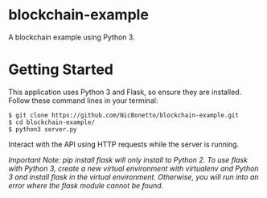 # blockchain-example
A blockchain example using Python 3.

# Getting Started
This application uses Python 3 and Flask, so ensure they are installed. Follow these command lines in your terminal:

```
$ git clone https://github.com/NicBonetto/blockchain-example.git
$ cd blockchain-example/
$ python3 server.py
```

Interact with the API using HTTP requests while the server is running.

*Important Note: pip install flask will only install to Python 2. To use flask with Python 3, create a new virtual environment with virtualenv and Python 3 and install flask in the virtual environment. Otherwise, you will run into an error where the flask module cannot be found.*
